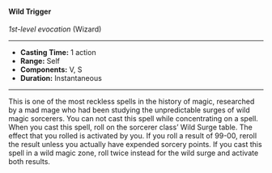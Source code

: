 #### Wild Trigger
*1st-level evocation* (Wizard)
___
- **Casting Time:** 1 action
- **Range:** Self
- **Components:** V, S
- **Duration:** Instantaneous
---
This is one of the most reckless spells in the history of magic, researched by a mad mage who had been studying the unpredictable surges of wild magic sorcerers. You can not cast this spell while concentrating on a spell. When you cast this spell, roll on the sorcerer class’ Wild Surge table. The effect that you rolled is activated by you. If you roll a result of 99-00, reroll the result unless you actually have expended sorcery points. If you cast this spell in a wild magic zone, roll twice instead for the wild surge and activate both results.
